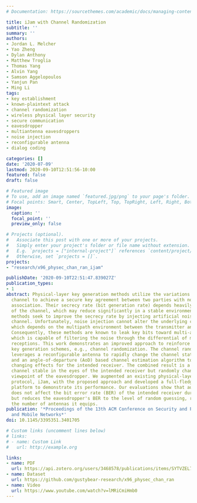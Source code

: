 ```yaml
---
# Documentation: https://sourcethemes.com/academic/docs/managing-content/

title: iJam with Channel Randomization
subtitle: ''
summary: ''
authors:
- Jordan L. Melcher
- Yao Zheng
- Dylan Anthony
- Matthew Troglia
- Thomas Yang
- Alvin Yang
- Samson Aggelopoulos
- Yanjun Pan
- Ming Li
tags:
- key establishment
- known-plaintext attack
- channel randomization
- wireless physical layer security
- secure communication
- eavesdropper
- multiantenna eavesdroppers
- noise injection
- reconfigurable antenna
- dialog coding

categories: []
date: '2020-07-09'
lastmod: 2020-09-10T12:51:56-10:00
featured: false
draft: false

# Featured image
# To use, add an image named `featured.jpg/png` to your page's folder.
# Focal points: Smart, Center, TopLeft, Top, TopRight, Left, Right, BottomLeft, Bottom, BottomRight.
image:
  caption: ''
  focal_point: ''
  preview_only: false

# Projects (optional).
#   Associate this post with one or more of your projects.
#   Simply enter your project's folder or file name without extension.
#   E.g. `projects = ["internal-project"]` references `content/project/deep-learning/index.md`.
#   Otherwise, set `projects = []`.
projects: 
- "research/x96_physec_chan_ran_ijam"

publishDate: '2020-09-10T22:51:47.839027Z'
publication_types:
- 1
abstract: Physical-layer key generation methods utilize the variations of the communication
  channel to achieve a secure key agreement between two parties with no prior security
  association. Their secrecy rate (bit generation rate) depends heavily on the randomness
  of the channel, which may reduce significantly in a stable environment. Existing
  methods seek to improve the secrecy rate by injecting artificial noise into the
  channel. Unfortunately, noise injection cannot alter the underlying channel state,
  which depends on the multipath environment between the transmitter and receiver.
  Consequently, these methods are known to leak key bits toward multi-antenna eavesdroppers,
  which is capable of filtering the noise through the differential of multiple signal
  receptions. This work demonstrates an improved approach to reinforce physical-layer
  key generation schemes, e.g., channel randomization. The channel randomization approach
  leverages a reconfigurable antenna to rapidly change the channel state during transmission,
  and an angle-of-departure (AoD) based channel estimation algorithm to cancel the
  changing effects for the intended receiver. The combined result is a communication
  channel stable in the eyes of the intended receiver but randomly changing from the
  viewpoint of the eavesdropper. We augmented an existing physical-layer key generation
  protocol, iJam, with the proposed approach and developed a full-fledged remote instrumentation
  platform to demonstrate its performance. Our evaluations show that augmentation
  does not affect the bit error rate (BER) of the intended receiver during key establishment
  but reduces the eavesdropper's BER to the level of random guessing, regardless of
  the number of antennas it equips.
publication: '*Proceedings of the 13th ACM Conference on Security and Privacy in Wireless
  and Mobile Networks*'
doi: 10.1145/3395351.3401705

# Custom links (uncomment lines below)
# links:
# - name: Custom Link
#   url: http://example.org

links:
- name: PDF
  url: https://api.zotero.org/users/3468578/publications/items/SYTVZEL7/file/view
- name: Dataset
  url: https://github.com/gustybear-research/x96_physec_chan_ran
- name: Video
  url: https://www.youtube.com/watch?v=lMRiCmiHmb0
---
```

